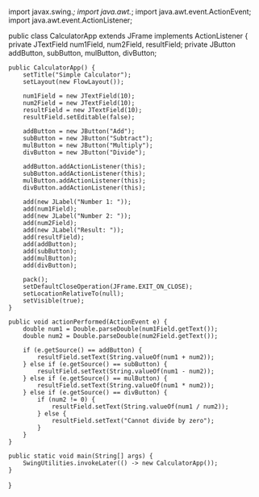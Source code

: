 import javax.swing.*;
import java.awt.*;
import java.awt.event.ActionEvent;
import java.awt.event.ActionListener;

public class CalculatorApp extends JFrame implements ActionListener {
    private JTextField num1Field, num2Field, resultField;
    private JButton addButton, subButton, mulButton, divButton;

    public CalculatorApp() {
        setTitle("Simple Calculator");
        setLayout(new FlowLayout());

        num1Field = new JTextField(10);
        num2Field = new JTextField(10);
        resultField = new JTextField(10);
        resultField.setEditable(false);

        addButton = new JButton("Add");
        subButton = new JButton("Subtract");
        mulButton = new JButton("Multiply");
        divButton = new JButton("Divide");

        addButton.addActionListener(this);
        subButton.addActionListener(this);
        mulButton.addActionListener(this);
        divButton.addActionListener(this);

        add(new JLabel("Number 1: "));
        add(num1Field);
        add(new JLabel("Number 2: "));
        add(num2Field);
        add(new JLabel("Result: "));
        add(resultField);
        add(addButton);
        add(subButton);
        add(mulButton);
        add(divButton);

        pack();
        setDefaultCloseOperation(JFrame.EXIT_ON_CLOSE);
        setLocationRelativeTo(null);
        setVisible(true);
    }

    public void actionPerformed(ActionEvent e) {
        double num1 = Double.parseDouble(num1Field.getText());
        double num2 = Double.parseDouble(num2Field.getText());

        if (e.getSource() == addButton) {
            resultField.setText(String.valueOf(num1 + num2));
        } else if (e.getSource() == subButton) {
            resultField.setText(String.valueOf(num1 - num2));
        } else if (e.getSource() == mulButton) {
            resultField.setText(String.valueOf(num1 * num2));
        } else if (e.getSource() == divButton) {
            if (num2 != 0) {
                resultField.setText(String.valueOf(num1 / num2));
            } else {
                resultField.setText("Cannot divide by zero");
            }
        }
    }

    public static void main(String[] args) {
        SwingUtilities.invokeLater(() -> new CalculatorApp());
    }
}

